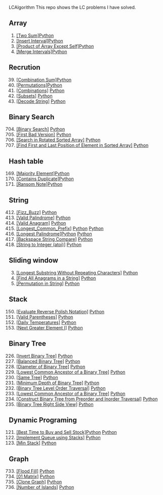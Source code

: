  LCAlgorithm
This repo shows the LC problems I have solved.

## Array
1.  [[Two Sum]](https://leetcode.com/problems/two-sum/description/)[Python]()
57. [[Insert Interval]](https://leetcode.com/problems/insert-interval/description/)[Python]()
238. [[Product of Array Except Self]](https://leetcode.com/problems/product-of-array-except-self/description/)[Python]()
56. [[Merge Intervals]](https://leetcode.com/problems/merge-intervals/description/)[Python]()

## Recrution
39. [[Combination Sum]](https://leetcode.com/problems/combination-sum/description/)[Python]()
46. [[Permutations]](https://leetcode.com/problems/permutations/)[Python]()
77. [[Combinations]](https://leetcode.com/problems/combinations/description/) [Python]()
78. [[Subsets]](https://leetcode.com/problems/subsets/description/) [Python]()
394. [[Decode String]](https://leetcode.com/problems/decode-string/description/) [Python]()

## Binary Search
704. [[Binary Search]](https://leetcode.com/problems/binary-search/) [Python]()
278. [[First Bad Version]](https://leetcode.com/problems/first-bad-version/description/) [Python]()
33. [[Search in Rotated Sorted Array]](https://leetcode.com/problems/search-in-rotated-sorted-array/description/) [Python]()
34. [[Find First and Last Position of Element in Sorted Array]](https://leetcode.com/problems/find-first-and-last-position-of-element-in-sorted-array/) [Python]()

## Hash table
169. [[Majority Element]](https://leetcode.com/problems/majority-element/description/)[Python](https://github.com/huyixin1/LCAlgorithm/blob/main/Array/Majority%20Element.py)
217. [[Contains Duplicate]](https://leetcode.com/problems/contains-duplicate/description/)[Python]()
383. [[Ransom Note]](https://leetcode.com/problems/ransom-note/description/)[Python](https://github.com/huyixin1/LCAlgorithm/blob/main/Hash%20table/Ransom%20Note.py)

## String
412. [[Fizz_Buzz]](https://leetcode.com/problems/fizz-buzz/description/) [Python]()
125. [[Valid Palindrome]](https://leetcode.com/problems/valid-palindrome/) [Python]()
242. [[Valid Anagram]](https://leetcode.com/problems/valid-anagram/description/) [Python]()
14.  [[Longest_Common_Prefix]](https://leetcode.com/problems/longest-common-prefix/description/) [Python](https://github.com/huyixin1/LCAlgorithm/blob/main/String/Longest%20Common%20Prefix.py) [Python]()
409. [[Longest Palindrome]](https://leetcode.com/problems/longest-palindrome/description/)[Python](https://github.com/huyixin1/LCAlgorithm/blob/main/String/Longest%20Palindrome.py) [Python]()
844. [[Backspace String Compare]](https://leetcode.com/problems/backspace-string-compare/description/) [Python]()
8. [[String to Integer (atoi)]](https://leetcode.com/problems/string-to-integer-atoi/description/) [Python]()

## Sliding window
3. [[Longest Substring Without Repeating Characters]](https://leetcode.com/problems/longest-substring-without-repeating-characters/description/) [Python]()
438. [[Find All Anagrams in a String]](https://leetcode.com/problems/find-all-anagrams-in-a-string/description/) [Python]()
567. [[Permutation in String]](https://leetcode.com/problems/permutation-in-string/description/) [Python]()

## Stack
150. [[Evaluate Reverse Polish Notation]](https://leetcode.com/problems/evaluate-reverse-polish-notation/description/) [Python]()
20. [[Valid Parentheses]](https://leetcode.com/problems/valid-parentheses/description/) [Python]()
739. [[Daily Temperatures]](https://leetcode.com/problems/daily-temperatures/description/) [Python]()
496. [[Next Greater Element I]](https://leetcode.com/problems/next-greater-element-i/description/) [Python]()

## Binary Tree
226. [[Invert Binary Tree]](https://leetcode.com/problems/invert-binary-tree/description/) [Python]()
110. [[Balanced Binary Tree]](https://leetcode.com/problems/balanced-binary-tree/description/) [Python]()
543. [[Diameter of Binary Tree]](https://leetcode.com/problems/diameter-of-binary-tree/description/) [Python]()
236. [[Lowest Common Ancestor of a Binary Tree]](https://leetcode.com/problems/lowest-common-ancestor-of-a-binary-tree/description/) [Python]()
100. [[Same Tree]](https://leetcode.com/problems/same-tree/description/) [Python]()
111. [[Minimum Depth of Binary Tree]](https://leetcode.com/problems/minimum-depth-of-binary-tree/description/) [Python]()
102. [[Binary Tree Level Order Traversal]](https://leetcode.com/problems/binary-tree-level-order-traversal/description/) [Python]()
236. [[Lowest Common Ancestor of a Binary Tree]](https://leetcode.com/problems/lowest-common-ancestor-of-a-binary-tree/description/) [Python]()
105. [[Construct Binary Tree from Preorder and Inorder Traversal]](https://leetcode.com/problems/construct-binary-tree-from-preorder-and-inorder-traversal/description/) [Python]()
199. [[Binary Tree Right Side View]](https://leetcode.com/problems/binary-tree-right-side-view/description/) [Python]()


## Dynamic Programing
121. [[Best Time to Buy and Sell Stock]](https://leetcode.com/problems/best-time-to-buy-and-sell-stock/description/)[Python](https://github.com/huyixin1/LCAlgorithm/blob/main/Dynamic/Best%20Time%20to%20Buy%20and%20Sell%20Stock.py) [Python]()
232. [[Implement Queue using Stacks]](https://leetcode.com/problems/implement-queue-using-stacks/description/) [Python]()
155. [[Min Stack]](https://leetcode.com/problems/min-stack/description/) [Python]()

## Graph
733. [[Flood Fill]](https://leetcode.com/problems/flood-fill/description/) [Python]()
542. [[01 Matrix]](https://leetcode.com/problems/01-matrix/description/) [Python]()
133. [[Clone Graph]](https://leetcode.com/problems/clone-graph/description/) [Python]()
200. [[Number of Islands]](https://leetcode.com/problems/number-of-islands/description/) [Python]()